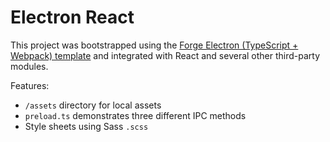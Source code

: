 # Electron React

This project was bootstrapped using the [Forge Electron (TypeScript + Webpack) template](https://www.electronforge.io/templates/typescript-+-webpack-template) and integrated with React and several other third-party modules.

Features:

- `/assets` directory for local assets
- `preload.ts` demonstrates three different IPC methods
- Style sheets using Sass `.scss`
